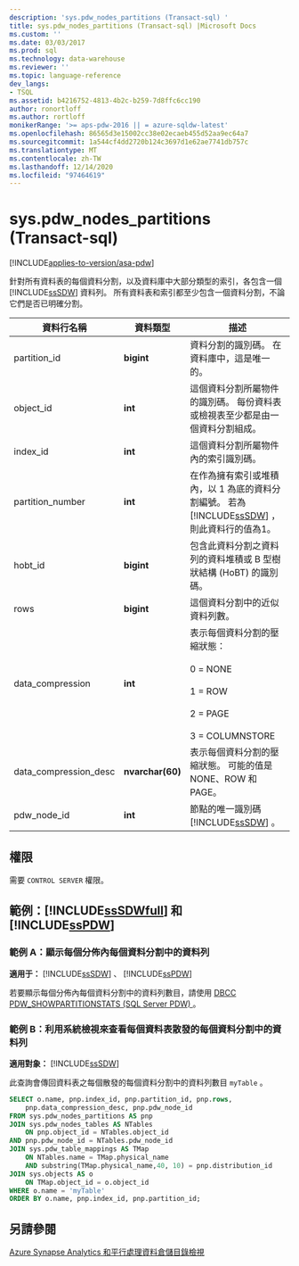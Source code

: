 ```yaml
---
description: 'sys.pdw_nodes_partitions (Transact-sql) '
title: sys.pdw_nodes_partitions (Transact-sql) |Microsoft Docs
ms.custom: ''
ms.date: 03/03/2017
ms.prod: sql
ms.technology: data-warehouse
ms.reviewer: ''
ms.topic: language-reference
dev_langs:
- TSQL
ms.assetid: b4216752-4813-4b2c-b259-7d8ffc6cc190
author: ronortloff
ms.author: rortloff
monikerRange: '>= aps-pdw-2016 || = azure-sqldw-latest'
ms.openlocfilehash: 86565d3e15002cc38e02ecaeb455d52aa9ec64a7
ms.sourcegitcommit: 1a544cf4dd2720b124c3697d1e62ae7741db757c
ms.translationtype: MT
ms.contentlocale: zh-TW
ms.lasthandoff: 12/14/2020
ms.locfileid: "97464619"
---
```

# <a name="syspdw_nodes_partitions-transact-sql"></a>sys.pdw_nodes_partitions (Transact-sql) 
[!INCLUDE[applies-to-version/asa-pdw](../../includes/applies-to-version/asa-pdw.md)]

  針對所有資料表的每個資料分割，以及資料庫中大部分類型的索引，各包含一個 [!INCLUDE[ssSDW](../../includes/sssdw-md.md)] 資料列。 所有資料表和索引都至少包含一個資料分割，不論它們是否已明確分割。  
  
|資料行名稱|資料類型|描述|  
|-----------------|---------------|-----------------|  
|partition_id|**bigint**|資料分割的識別碼。 在資料庫中，這是唯一的。|  
|object_id|**int**|這個資料分割所屬物件的識別碼。 每份資料表或檢視表至少都是由一個資料分割組成。|  
|index_id|**int**|這個資料分割所屬物件內的索引識別碼。|  
|partition_number|**int**|在作為擁有索引或堆積內，以 1 為底的資料分割編號。 若為 [!INCLUDE[ssSDW](../../includes/sssdw-md.md)] ，則此資料行的值為1。|  
|hobt_id|**bigint**|包含此資料分割之資料列的資料堆積或 B 型樹狀結構 (HoBT) 的識別碼。|  
|rows|**bigint**|這個資料分割中的近似資料列數。 |  
|data_compression|**int**|表示每個資料分割的壓縮狀態：<br /><br /> 0 = NONE<br /><br /> 1 = ROW<br /><br /> 2 = PAGE<br /><br /> 3 = COLUMNSTORE|  
|data_compression_desc|**nvarchar(60)**|表示每個資料分割的壓縮狀態。 可能的值是 NONE、ROW 和 PAGE。|  
|pdw_node_id|**int**|節點的唯一識別碼 [!INCLUDE[ssSDW](../../includes/sssdw-md.md)] 。|  
  
## <a name="permissions"></a>權限  
 需要 `CONTROL SERVER` 權限。  
  
## <a name="examples-sssdwfull-and-sspdw"></a>範例：[!INCLUDE[ssSDWfull](../../includes/sssdwfull-md.md)] 和 [!INCLUDE[ssPDW](../../includes/sspdw-md.md)]  

### <a name="example-a-display-rows-in-each-partition-within-each-distribution"></a>範例 A：顯示每個分佈內每個資料分割中的資料列 

**適用于：** [!INCLUDE[ssSDW](../../includes/sssdw-md.md)] 、 [!INCLUDE[ssPDW](../../includes/sspdw-md.md)]
 
若要顯示每個分佈內每個資料分割中的資料列數目，請使用 [DBCC PDW_SHOWPARTITIONSTATS (SQL Server PDW) ](../../t-sql/database-console-commands/dbcc-pdw-showpartitionstats-transact-sql.md) 。

### <a name="example-b-uses-system-views-to-view-rows-in-each-partition-of-each-distribution-of-a-table"></a>範例 B：利用系統檢視來查看每個資料表散發的每個資料分割中的資料列

**適用對象：** [!INCLUDE[ssSDW](../../includes/sssdw-md.md)]
 
此查詢會傳回資料表之每個散發的每個資料分割中的資料列數目 `myTable` 。  
 
```sql  
SELECT o.name, pnp.index_id, pnp.partition_id, pnp.rows,   
    pnp.data_compression_desc, pnp.pdw_node_id  
FROM sys.pdw_nodes_partitions AS pnp  
JOIN sys.pdw_nodes_tables AS NTables  
    ON pnp.object_id = NTables.object_id  
AND pnp.pdw_node_id = NTables.pdw_node_id  
JOIN sys.pdw_table_mappings AS TMap  
    ON NTables.name = TMap.physical_name 
    AND substring(TMap.physical_name,40, 10) = pnp.distribution_id 
JOIN sys.objects AS o  
    ON TMap.object_id = o.object_id  
WHERE o.name = 'myTable'  
ORDER BY o.name, pnp.index_id, pnp.partition_id;  
```    
  
## <a name="see-also"></a>另請參閱  
 [Azure Synapse Analytics 和平行處理資料倉儲目錄檢視](../../relational-databases/system-catalog-views/sql-data-warehouse-and-parallel-data-warehouse-catalog-views.md)  
  
  

